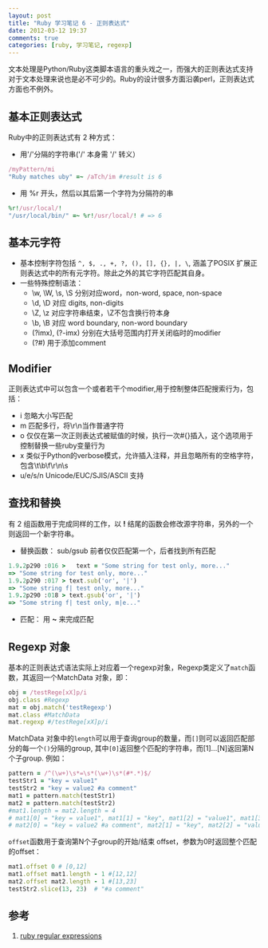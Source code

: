 ```yaml
---
layout: post
title: "Ruby 学习笔记 6 - 正则表达式"
date: 2012-03-12 19:37
comments: true
categories: [ruby, 学习笔记, regexp]
---
```


文本处理是Python/Ruby这类脚本语言的重头戏之一，而强大的正则表达式支持对于文本处理来说也是必不可少的。Ruby的设计很多方面沿袭perl，正则表达式方面也不例外。

## 基本正则表达式

Ruby中的正则表达式有 2 种方式：

* 用'/'分隔的字符串('/' 本身需 '\/' 转义）  
``` ruby
/myPattern/mi
"Ruby matches uby" =~ /aTch/im #result is 6
```
* 用 %r 开头，然后以其后第一个字符为分隔符的串  
``` ruby
%r!/usr/local/!
"/usr/local/bin/" =~ %r!/usr/local/! # => 6
```
<!--more-->

## 基本元字符

* 基本控制字符包括 `^, $, ., +, ?, (), [], {}, |, \`, 涵盖了POSIX 扩展正则表达式中的所有元字符。除此之外的其它字符匹配其自身。  
* 一些特殊控制语法：  
    - \w, \W, \s, \S 分别对应word，non-word, space, non-space  
    - \d, \D 对应 digits, non-digits  
    - \Z, \z 对应字符串结束，\Z不包含换行符本身  
    - \b, \B 对应 word boundary, non-word boundary  
    - (?imx), (?-imx) 分别在大括号范围内打开关闭临时的modifier  
    - (?#) 用于添加comment

## Modifier

正则表达式中可以包含一个或者若干个modifier,用于控制整体匹配搜索行为，包括：  

- i 忽略大小写匹配   
- m 匹配多行，将\r\n当作普通字符  
- o 仅仅在第一次正则表达式被赋值的时候，执行一次#{}插入，这个选项用于控制替换一些ruby变量行为  
- x 类似于Python的verbose模式，允许插入注释，并且忽略所有的空格字符，包含\t\b\f\r\n\s  
- u/e/s/n Unicode/EUC/SJIS/ASCII 支持  

## 查找和替换

有 2 组函数用于完成同样的工作，以 **!** 结尾的函数会修改源字符串，另外的一个则返回一个新字符串。

- 替换函数： sub/gsub 前者仅仅匹配第一个，后者找到所有匹配  

``` ruby
1.9.2p290 :016 >   text = "Some string for test only, more..."
=> "Some string for test only, more..." 
1.9.2p290 :017 > text.sub('or', '|')
=> "Some string f| test only, more..." 
1.9.2p290 :018 > text.gsub('or', '|')
=> "Some string f| test only, m|e..." 
```
- 匹配： 用 **~** 来完成匹配

## Regexp 对象 

基本的正则表达式语法实际上对应着一个regexp对象，Regexp类定义了`match`函数，其返回一个MatchData 对象，即：
``` ruby
obj = /testRege[xX]p/i
obj.class #Regexp
mat = obj.match('testRegexp')
mat.class #MatchData
mat.regexp #/testRege[xX]p/i
```

MatchData 对象中的`length`可以用于查询group的数量，而`[]`则可以返回匹配部分的每一个`()`分隔的group, 其中`[0]`返回整个匹配的字符串，而[1]...[N]返回第N个子group. 例如：
``` ruby
pattern = /^(\w+)\s*=\s*(\w+)\s*(#*.*)$/
testStr1 = "key = value1"
testStr2 = "key = value2 #a comment"
mat1 = pattern.match(testStr1)
mat2 = pattern.match(testStr2)
#mat1.length = mat2.length = 4
# mat1[0] = "key = value1", mat1[1] = "key", mat1[2] = "value1", mat1[3] = ""
# mat2[0] = "key = value2 #a comment", mat2[1] = "key", mat2[2] = "value2", mat2[3] = "#a comment"
```

`offset`函数用于查询第N个子group的开始/结束 offset，参数为0时返回整个匹配的offset：

``` ruby
mat1.offset 0 # [0,12]
mat1.offset mat1.length - 1 #[12,12]
mat2.offset mat2.length - 1 #[13,23]
testStr2.slice(13, 23)  # "#a comment"
```

## 参考
1. [ruby regular expressions](http://www.tutorialspoint.com/ruby/ruby_regular_expressions.htm)
